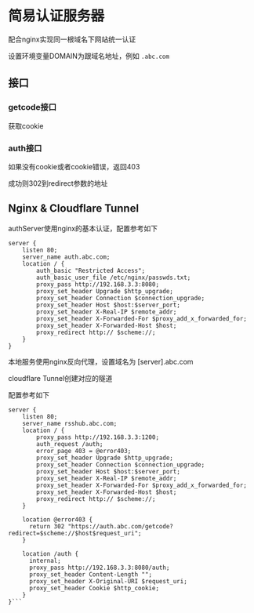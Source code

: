 # 简易认证服务器

配合nginx实现同一根域名下网站统一认证

设置环境变量DOMAIN为跟域名地址，例如 ```.abc.com```

## 接口

### getcode接口

获取cookie

### auth接口

如果没有cookie或者cookie错误，返回403

成功则302到redirect参数的地址

## Nginx & Cloudflare Tunnel

authServer使用nginx的基本认证，配置参考如下

```Nginx
server {
    listen 80;
    server_name auth.abc.com;
    location / {
        auth_basic "Restricted Access";
        auth_basic_user_file /etc/nginx/passwds.txt;
        proxy_pass http://192.168.3.3:8080;
        proxy_set_header Upgrade $http_upgrade;
        proxy_set_header Connection $connection_upgrade;
        proxy_set_header Host $host:$server_port;
        proxy_set_header X-Real-IP $remote_addr;
        proxy_set_header X-Forwarded-For $proxy_add_x_forwarded_for;
        proxy_set_header X-Forwarded-Host $host;
        proxy_redirect http:// $scheme://;
    }
}
```

本地服务使用nginx反向代理，设置域名为 \[server\].abc.com

cloudflare Tunnel创建对应的隧道

配置参考如下
``` Nginx
server {
    listen 80;
    server_name rsshub.abc.com;
    location / {
        proxy_pass http://192.168.3.3:1200;
        auth_request /auth;
        error_page 403 = @error403;
        proxy_set_header Upgrade $http_upgrade;
        proxy_set_header Connection $connection_upgrade;
        proxy_set_header Host $host:$server_port;
        proxy_set_header X-Real-IP $remote_addr;
        proxy_set_header X-Forwarded-For $proxy_add_x_forwarded_for;
        proxy_set_header X-Forwarded-Host $host;
        proxy_redirect http:// $scheme://;
    }
    
    location @error403 {
      return 302 "https://auth.abc.com/getcode?redirect=$scheme://$host$request_uri";
    }

    location /auth {
      internal;
      proxy_pass http://192.168.3.3:8080/auth;
      proxy_set_header Content-Length "";
      proxy_set_header X-Original-URI $request_uri;
      proxy_set_header Cookie $http_cookie;
    }
}```